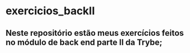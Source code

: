 # exercicios_backII

## Neste repositório estão meus exercícios feitos no módulo de back end parte II da Trybe;
